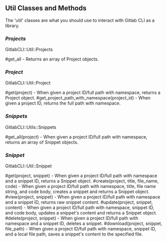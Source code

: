 ## Util Classes and Methods

The 'util' classes are what you should use to interact with Gitlab CLI as a library. 

### _Projects_

GitlabCLI::Util::Projects

\#get_all - Returns an array of Project objects.

### _Project_

GitlabCLI::Util::Project

\#get(project) - When given a project ID/full path with namespace, returns a Project object.
\#get_project_path_with_namespace(project_id) - When given a project ID, returns the full path with namespace.

### _Snippets_

GitlabCLI::Utils::Snippets

\#get_all(project) - When given a project ID/full path with namespace, returns an array of Snippet objects.

### _Snippet_

GitlabCLI::Util::Snippet

\#get(project, snippet) - When given a project ID/full path with namespace and a snippet ID, returns a Snippet object.
\#create(project, title, file_name, code) - When given a project ID/full path with namespace, title, file name string, and code body, creates a snippet and returns a Snippet object.
\#view(project, snippet) - When given a project ID/full path with namespace and a snippet ID, returns raw snippet content.
\#update(project, snippet, content) - When given a project ID/full path with namespace, snippet ID, and code body, updates a snippet\'s content and returns a Snippet object.
\#delete(project, snippet) - When given a project ID/full path with namespace and a snippet ID, deletes a snippet.
\#download(project, snippet, file_path) - When given a project ID/full path with namespace, snippet ID, and a local file path, saves a snippet\'s content to the specified file.
